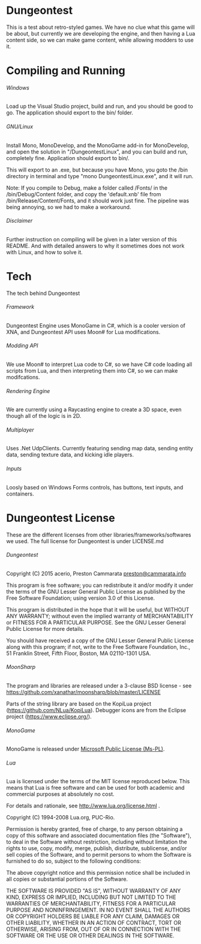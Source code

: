 # Dungeontest
This is a test about retro-styled games. We have no clue what this game will be about, but currently we are developing the engine, and then having a Lua content side, so we can make game content, while allowing modders to use it.

# Compiling and Running
###### Windows
Load up the Visual Studio project, build and run, and you should be good to go. The application should export to the bin/ folder.

###### GNU/Linux
Install Mono, MonoDevelop, and the MonoGame add-in for MonoDevelop, and open the solution in "/DungeontestLinux", and you can build and run, completely fine. Application should export to bin/.

This will export to an .exe, but because you have Mono, you goto the /bin directory in terminal and type "mono DungeontestLinux.exe", and it will run.

Note: If you compile to Debug, make a folder called /Fonts/ in the /bin/Debug/Content folder, and copy the 'default.xnb' file from /bin/Release/Content/Fonts, and it should work just fine. The pipeline was being annoying, so we had to make a workaround.

###### Disclaimer
Further instruction on compiling will be given in a later version of this README. And with detailed answers to why it sometimes does not work with Linux, and how to solve it.

# Tech
The tech behind Dungeontest

###### Framework
Dungeontest Engine uses MonoGame in C#, which is a cooler version of XNA, and Dungeontest API uses Moon# for Lua modifications.

###### Modding API
We use Moon# to interpret Lua code to C#, so we have C# code loading all scripts from Lua, and then interpreting them into C#, so we can make modifcations.

###### Rendering Engine
We are currently using a Raycasting engine to create a 3D space, even though all of the logic is in 2D.

###### Multiplayer
Uses .Net UdpClients. Currently featuring sending map data, sending entity data, sending texture data, and kicking idle players.

###### Inputs
Loosly based on Windows Forms controls, has buttons, text inputs, and containers.

# Dungeontest License
These are the different licenses from other libraries/frameworks/softwares we used. The full license for Dungeontest is under LICENSE.md

###### Dungeontest
Copyright (C) 2015 acerio, Preston Cammarata <preston@cammarata.info>

This program is free software; you can redistribute it and/or modify
it under the terms of the GNU Lesser General Public License as published by
the Free Software Foundation; using version 3.0 of this License.

This program is distributed in the hope that it will be useful,
but WITHOUT ANY WARRANTY; without even the implied warranty of
MERCHANTABILITY or FITNESS FOR A PARTICULAR PURPOSE.  See the
GNU Lesser General Public License for more details.

You should have received a copy of the GNU Lesser General Public License along
with this program; if not, write to the Free Software Foundation, Inc.,
51 Franklin Street, Fifth Floor, Boston, MA 02110-1301 USA.

###### MoonSharp

The program and libraries are released under a 3-clause BSD license - see https://github.com/xanathar/moonsharp/blob/master/LICENSE

Parts of the string library are based on the KopiLua project (https://github.com/NLua/KopiLua). Debugger icons are from the Eclipse project (https://www.eclipse.org/).

###### MonoGame

MonoGame is released under [Microsoft Public License (Ms-PL)](https://github.com/mono/MonoGame/blob/develop/LICENSE.txt).

###### Lua

Lua is licensed under the terms of the MIT license reproduced below.
This means that Lua is free software and can be used for both academic
and commercial purposes at absolutely no cost.

For details and rationale, see http://www.lua.org/license.html .

Copyright (C) 1994-2008 Lua.org, PUC-Rio.

Permission is hereby granted, free of charge, to any person obtaining a copy
of this software and associated documentation files (the "Software"), to deal
in the Software without restriction, including without limitation the rights
to use, copy, modify, merge, publish, distribute, sublicense, and/or sell
copies of the Software, and to permit persons to whom the Software is
furnished to do so, subject to the following conditions:

The above copyright notice and this permission notice shall be included in
all copies or substantial portions of the Software.

THE SOFTWARE IS PROVIDED "AS IS", WITHOUT WARRANTY OF ANY KIND, EXPRESS OR
IMPLIED, INCLUDING BUT NOT LIMITED TO THE WARRANTIES OF MERCHANTABILITY,
FITNESS FOR A PARTICULAR PURPOSE AND NONINFRINGEMENT.  IN NO EVENT SHALL THE
AUTHORS OR COPYRIGHT HOLDERS BE LIABLE FOR ANY CLAIM, DAMAGES OR OTHER
LIABILITY, WHETHER IN AN ACTION OF CONTRACT, TORT OR OTHERWISE, ARISING FROM,
OUT OF OR IN CONNECTION WITH THE SOFTWARE OR THE USE OR OTHER DEALINGS IN
THE SOFTWARE.
